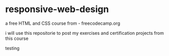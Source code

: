 # responsive-web-design

a free HTML and CSS course from - freecodecamp.org

i will use this repositorie to post my exercises and certification projects from this course

testing
